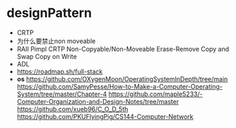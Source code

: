 # designPattern

* CRTP 
* 为什么要禁止non moveable
* RAII
Pimpl
CRTP
Non-Copyable/Non-Moveable
Erase-Remove
Copy and Swap
Copy on Write
* ADL
* https://roadmap.sh/full-stack
* **os**
  https://github.com/OXygenMoon/OperatingSystemInDepth/tree/main
  https://github.com/SamyPesse/How-to-Make-a-Computer-Operating-System/tree/master/Chapter-4
  https://github.com/maple5233/-Computer-Organization-and-Design-Notes/tree/master
  https://github.com/xueb96/C_O_D_5th
  https://github.com/PKUFlyingPig/CS144-Computer-Network
